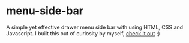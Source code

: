 # menu-side-bar

A simple yet effective drawer menu side bar with using HTML, CSS and Javascript. I built this out of curiosity by myself, [check it out](https://estevaog3.github.io/menu-side-bar/) ;)
